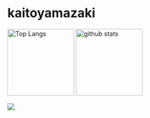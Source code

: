 # kaitoyamazaki

<p align="left"> 
  <img alt="Top Langs" height="150px" src="https://github-readme-stats.vercel.app/api/top-langs/?username=kaitoyamazaki&layout=compact&show_icons=true&theme=onedark" />
  <img alt="github stats" height="150px" src="https://github-readme-stats.vercel.app/api?username=kaitoyamazaki&theme=onedark&show_icons=ture" />
</p>

![](http://github-profile-summary-cards.vercel.app/api/cards/profile-details?username=kaitoyamazaki&theme=default)